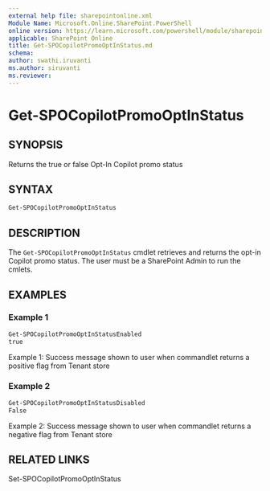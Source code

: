 ```yaml
---
external help file: sharepointonline.xml
Module Name: Microsoft.Online.SharePoint.PowerShell
online version: https://learn.microsoft.com/powershell/module/sharepoint-online/Get-SPOCopilotPromoOptInStatus
applicable: SharePoint Online
title: Get-SPOCopilotPromoOptInStatus.md
schema: 
author: swathi.iruvanti
ms.author: siruvanti
ms.reviewer:
---
```

# Get-SPOCopilotPromoOptInStatus

## SYNOPSIS

Returns the true or false Opt-In Copilot promo status 

## SYNTAX
```powershell
Get-SPOCopilotPromoOptInStatus
```

## DESCRIPTION

The `Get-SPOCopilotPromoOptInStatus` cmdlet retrieves and returns the opt-in Copilot promo status. The user must be a SharePoint Admin to run the cmlets.

## EXAMPLES

### Example 1

```powershell
Get-SPOCopilotPromoOptInStatusEnabled
true
```

Example 1: Success message shown to user when commandlet returns a positive flag from Tenant store

### Example 2

```powershell
Get-SPOCopilotPromoOptInStatusDisabled
False
```

Example 2: Success message shown to user when commandlet returns a negative flag from Tenant store

## RELATED LINKS

Set-SPOCopilotPromoOptInStatus 






